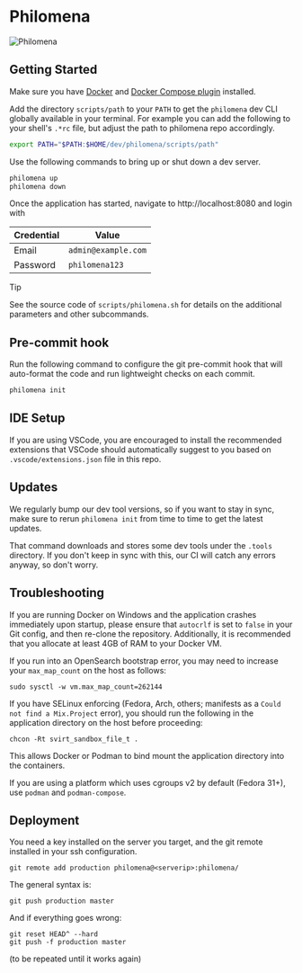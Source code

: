 # Philomena

![Philomena](/assets/static/images/phoenix.svg)

## Getting Started

Make sure you have [Docker](https://docs.docker.com/engine/install/) and [Docker Compose plugin](https://docs.docker.com/compose/install/#scenario-two-install-the-docker-compose-plugin) installed.

Add the directory `scripts/path` to your `PATH` to get the `philomena` dev CLI globally available in your terminal. For example you can add the following to your shell's `.*rc` file, but adjust the path to philomena repo accordingly.

```bash
export PATH="$PATH:$HOME/dev/philomena/scripts/path"
```

Use the following commands to bring up or shut down a dev server.

```bash
philomena up
philomena down
```

Once the application has started, navigate to http://localhost:8080 and login with

| Credential | Value               |
| ---------- | ------------------- |
| Email      | `admin@example.com` |
| Password   | `philomena123`      |

> [!TIP]
> See the source code of `scripts/philomena.sh` for details on the additional parameters and other subcommands.

## Pre-commit hook

Run the following command to configure the git pre-commit hook that will auto-format the code and run lightweight checks on each commit.

```bash
philomena init
```

## IDE Setup

If you are using VSCode, you are encouraged to install the recommended extensions that VSCode should automatically suggest to you based on `.vscode/extensions.json` file in this repo.

## Updates

We regularly bump our dev tool versions, so if you want to stay in sync, make sure to rerun `philomena init` from time to time to get the latest updates.

That command downloads and stores some dev tools under the `.tools` directory. If you don't keep in sync with this, our CI will catch any errors anyway, so don't worry.

## Troubleshooting

If you are running Docker on Windows and the application crashes immediately upon startup, please ensure that `autocrlf` is set to `false` in your Git config, and then re-clone the repository. Additionally, it is recommended that you allocate at least 4GB of RAM to your Docker VM.

If you run into an OpenSearch bootstrap error, you may need to increase your `max_map_count` on the host as follows:

```
sudo sysctl -w vm.max_map_count=262144
```

If you have SELinux enforcing (Fedora, Arch, others; manifests as a `Could not find a Mix.Project` error), you should run the following in the application directory on the host before proceeding:

```
chcon -Rt svirt_sandbox_file_t .
```

This allows Docker or Podman to bind mount the application directory into the containers.

If you are using a platform which uses cgroups v2 by default (Fedora 31+), use `podman` and `podman-compose`.

## Deployment

You need a key installed on the server you target, and the git remote installed in your ssh configuration.

    git remote add production philomena@<serverip>:philomena/

The general syntax is:

    git push production master

And if everything goes wrong:

    git reset HEAD^ --hard
    git push -f production master

(to be repeated until it works again)
